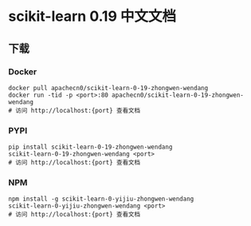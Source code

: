 # scikit-learn 0.19 中文文档

## 下载

### Docker

```
docker pull apachecn0/scikit-learn-0-19-zhongwen-wendang
docker run -tid -p <port>:80 apachecn0/scikit-learn-0-19-zhongwen-wendang
# 访问 http://localhost:{port} 查看文档
```

### PYPI

```
pip install scikit-learn-0-19-zhongwen-wendang
scikit-learn-0-19-zhongwen-wendang <port>
# 访问 http://localhost:{port} 查看文档
```

### NPM

```
npm install -g scikit-learn-0-yijiu-zhongwen-wendang
scikit-learn-0-yijiu-zhongwen-wendang <port>
# 访问 http://localhost:{port} 查看文档
```